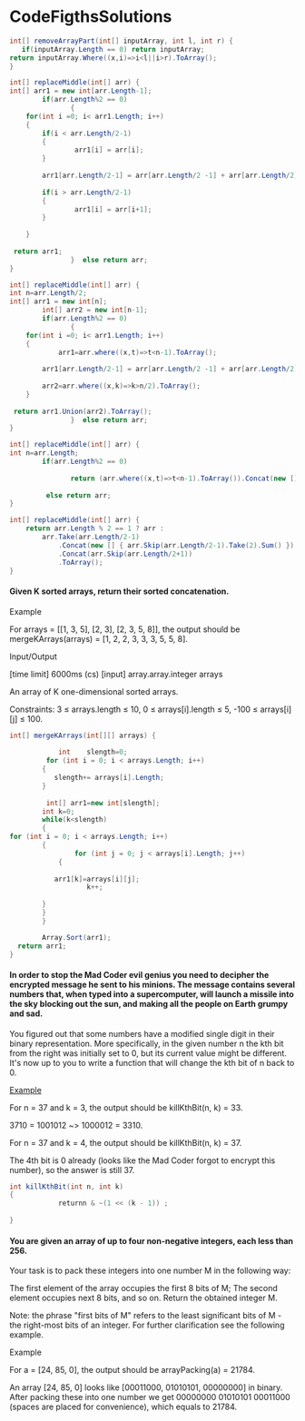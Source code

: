 # CodeFigthsSolutions

```C#
int[] removeArrayPart(int[] inputArray, int l, int r) {
   if(inputArray.Length == 0) return inputArray;
return inputArray.Where((x,i)=>i<l||i>r).ToArray();
}
```
```C#
int[] replaceMiddle(int[] arr) {
int[] arr1 = new int[arr.Length-1];
        if(arr.Length%2 == 0)
               {
    for(int i =0; i< arr1.Length; i++)
    {
        if(i < arr.Length/2-1)
        {
                arr1[i] = arr[i];
        }
                    
        arr1[arr.Length/2-1] = arr[arr.Length/2 -1] + arr[arr.Length/2];
        
        if(i > arr.Length/2-1)
        {
                arr1[i] = arr[i+1]; 
        }
           
    }
  
 return arr1;
               }  else return arr;
}
```


```C#
int[] replaceMiddle(int[] arr) {
int n=arr.Length/2;
int[] arr1 = new int[n];
        int[] arr2 = new int[n-1];
        if(arr.Length%2 == 0)
               {
    for(int i =0; i< arr1.Length; i++)
    {
            arr1=arr.where((x,t)=>t<n-1).ToArray();
                            
        arr1[arr.Length/2-1] = arr[arr.Length/2 -1] + arr[arr.Length/2];
        
        arr2=arr.where((x,k)=>k>n/2).ToArray();
    }
  
 return arr1.Union(arr2).ToArray();
               }  else return arr;
}

```


```C#
int[] replaceMiddle(int[] arr) {
int n=arr.Length;
        if(arr.Length%2 == 0)
              
               return (arr.where((x,t)=>t<n-1).ToArray()).Concat(new [] { arr.Skip(arr.Length/2-1).Take(2).Sum() }).Concat(arr.where((x,k)=>k>n/2).ToArray());
                            
         else return arr;
}
```

```C#
int[] replaceMiddle(int[] arr) {
    return arr.Length % 2 == 1 ? arr :
        arr.Take(arr.Length/2-1)
            .Concat(new [] { arr.Skip(arr.Length/2-1).Take(2).Sum() })
            .Concat(arr.Skip(arr.Length/2+1))
            .ToArray();
}

```



#### Given K sorted arrays, return their sorted concatenation.

Example

For arrays = [[1, 3, 5], [2, 3], [2, 3, 5, 8]], the output should be
mergeKArrays(arrays) = [1, 2, 2, 3, 3, 3, 5, 5, 8].

Input/Output

[time limit] 6000ms (cs)
[input] array.array.integer arrays

An array of K one-dimensional sorted arrays.

Constraints:
3 ≤ arrays.length ≤ 10,
0 ≤ arrays[i].length ≤ 5,
-100 ≤ arrays[i][j] ≤ 100.
```C#
int[] mergeKArrays(int[][] arrays) {
       
            int    slength=0;
         for (int i = 0; i < arrays.Length; i++)
        {
           slength+= arrays[i].Length; 
        }
               
         int[] arr1=new int[slength];
        int k=0;
        while(k<slength)
        {
for (int i = 0; i < arrays.Length; i++)
        {
                for (int j = 0; j < arrays[i].Length; j++)
            {
          
           arr1[k]=arrays[i][j];
                   k++; 
            
        }    
        }
        }    

        Array.Sort(arr1);
  return arr1;
}
```


#### In order to stop the Mad Coder evil genius you need to decipher the encrypted message he sent to his minions. The message contains several numbers that, when typed into a supercomputer, will launch a missile into the sky blocking out the sun, and making all the people on Earth grumpy and sad.

You figured out that some numbers have a modified single digit in their binary representation. More specifically, in the given number n the kth bit from the right was initially set to 0, but its current value might be different. It's now up to you to write a function that will change the kth bit of n back to 0.

<a href=https://codefightssolver.wordpress.com/2016/10/19/kill-k-th-bit/>Example</a>

For n = 37 and k = 3, the output should be
killKthBit(n, k) = 33.

3710 = 1001012 ~> 1000012 = 3310.

For n = 37 and k = 4, the output should be
killKthBit(n, k) = 37.

The 4th bit is 0 already (looks like the Mad Coder forgot to encrypt this number), so the answer is still 37.


```C#
int killKthBit(int n, int k)
{
            returnn & ~(1 << (k - 1)) ;
          
}
```

#### You are given an array of up to four non-negative integers, each less than 256.

Your task is to pack these integers into one number M in the following way:

The first element of the array occupies the first 8 bits of M;
The second element occupies next 8 bits, and so on.
Return the obtained integer M.

Note: the phrase "first bits of M" refers to the least significant bits of M - the right-most bits of an integer. For further clarification see the following example.

Example

For a = [24, 85, 0], the output should be
arrayPacking(a) = 21784.

An array [24, 85, 0] looks like [00011000, 01010101, 00000000] in binary.
After packing these into one number we get 00000000 01010101 00011000 (spaces are placed for convenience), which equals to 21784.

```C#
